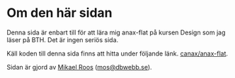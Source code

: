 Om den här sidan
==============================================

Denna sida är enbart till för att lära mig anax-flat på kursen Design som jag
läser på BTH. Det är ingen seriös sida.

Käll koden till denna sida finns att hitta under följande länk.
[canax/anax-flat](git@github.com:canax/anax-flat.git).

Sidan är gjord av [Mikael Roos](https://mikaelroos.se) (mos@dbwebb.se).
